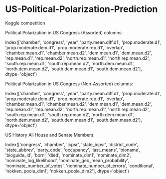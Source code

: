 # US-Political-Polarization-Prediction
Kaggle competition



Political Polarization in US Congress (Assorted) columns:

Index(['chamber', 'congress', 'year', 'party.mean.diff.d1', 'prop.moderate.d1',
       'prop.moderate.dem.d1', 'prop.moderate.rep.d1', 'overlap',
       'chamber.mean.d1', 'chamber.mean.d2', 'dem.mean.d1', 'dem.mean.d2',
       'rep.mean.d1', 'rep.mean.d2', 'north.rep.mean.d1', 'north.rep.mean.d2',
       'south.rep.mean.d1', 'south.rep.mean.d2', 'north.dem.mean.d1',
       'north.dem.mean.d2', 'south.dem.mean.d1', 'south.dem.mean.d2'],
      dtype='object')

Political Polarization in US Congress (Non-Assorted) columns:

Index(['chamber', 'congress', 'year', 'party.mean.diff.d1', 'prop.moderate.d1',
       'prop.moderate.dem.d1', 'prop.moderate.rep.d1', 'overlap',
       'chamber.mean.d1', 'chamber.mean.d2', 'dem.mean.d1', 'dem.mean.d2',
       'rep.mean.d1', 'rep.mean.d2', 'north.rep.mean.d1', 'north.rep.mean.d2',
       'south.rep.mean.d1', 'south.rep.mean.d2', 'north.dem.mean.d1',
       'north.dem.mean.d2', 'south.dem.mean.d1', 'south.dem.mean.d2'],
      dtype='object')

US History All House and Senate Members:

Index(['congress', 'chamber', 'icpsr', 'state_icpsr', 'district_code',
       'state_abbrev', 'party_code', 'occupancy', 'last_means', 'bioname',
       'bioguide_id', 'born', 'died', 'nominate_dim1', 'nominate_dim2',
       'nominate_log_likelihood', 'nominate_geo_mean_probability',
       'nominate_number_of_votes', 'nominate_number_of_errors', 'conditional',
       'nokken_poole_dim1', 'nokken_poole_dim2'],
      dtype='object')



